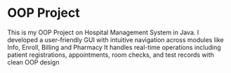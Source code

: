 # OOP Project
This is my OOP Project on Hospital Management System in Java. 
I developed a user-friendly GUI with intuitive navigation across modules like Info, Enroll, Billing and Pharmacy
It handles real-time operations including patient registrations, appointments, room checks, and test records with clean OOP design
